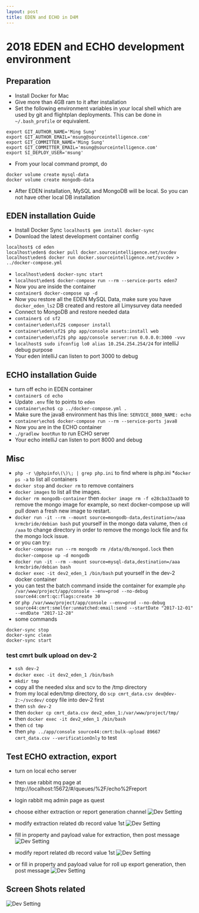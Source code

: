 ```yaml
---
layout: post
title: EDEN and ECHO in D4M
---
```


# 2018 EDEN and ECHO development environment


## Preparation

* Install Docker for Mac
* Give more than 4GB ram to it after installation
* Set the following environment variables in your local shell which are used by git and flightplan deployments. This can be done in `~/.bash_profile` or equivalent.

 
```
export GIT_AUTHOR_NAME='Ming Sung'
export GIT_AUTHOR_EMAIL='msung@sourceintelligence.com'
export GIT_COMMITTER_NAME='Ming Sung'
export GIT_COMMITTER_EMAIL='msung@sourceintelligence.com'
export SI_DEPLOY_USER='msung'

```

* From your local command prompt, do 

```
docker volume create mysql-data
docker volume create mongodb-data
```
* After EDEN installation, MySQL and MongoDB will be local. So you can not have other local DB installation


## EDEN installation Guide

* Install Docker Sync `localhost$ gem install docker-sync`
* Download the latest development container config

```
localhost$ cd eden
localhost\eden$ docker pull docker.sourceintelligence.net/svcdev
localhost\eden$ docker run docker.sourceintelligence.net/svcdev > ../docker-compose.yml
```
* `localhost\eden$ docker-sync start`
* `localhost\eden$ docker-compose run --rm --service-ports eden7`
* Now you are inside the container
* `container$ docker-compose up -d`
* Now you restore all the EDEN MySQL Data, make sure you have `docker_eden_ls2` DB created and restore all Limysurvey data needed
* Connect to MongoDB and restore needed data
* `container$ cd sf2`
* `container\eden\sf2$ composer install`
* `container\eden\sf2$ php app/console assets:install web`
* `container\eden\sf2$ php app/console server:run 0.0.0.0:3000 -vvv`
* `localhost$ sudo ifconfig lo0 alias 10.254.254.254/24` for intelliJ debug purpose
* Your eden intelliJ can listen to port 3000 to debug


## ECHO installation Guide

* turn off echo in EDEN container
* `container$ cd echo`
* Update `.env` file to points to `eden`
* `container\echo$ cp ../docker-compose.yml .`
* Make sure the java8 environment has this line: `SERVICE_8080_NAME: echo`
* `container\echo$ docker-compose run --rm --service-ports java8`
* Now you are in the ECHO container
* `./gradlew bootRun` to run ECHO server
* Your echo intelliJ can listen to port 8000 and debug

## Misc

* `php -r \@phpinfo\(\)\; | grep php.ini` to find where is php.ini
*`docker ps -a` to list all containers
* `docker stop` and `docker rm` to remove containers
* `docker images` to list all the images.
* `docker rm mongodb-container` then `docker image rm -f e28cba33aad0` to remove the mongo image for example, so next docker-compose up will pull down a fresh new image to restart.
* `docker run -it --rm --mount source=mongodb-data,destination=/aaa krmcbride/debian bash` put yourself in the mongo data valume, then `cd /aaa` to change directory in order to remove the mongo lock file and fix the mongo lock issue.
* or you can try:
* `docker-compose run --rm mongodb rm /data/db/mongod.lock` then `docker-compose up -d mongodb`
* `docker run -it --rm --mount source=mysql-data,destination=/aaa krmcbride/debian bash`
* `docker exec -it dev2_eden_1 /bin/bash` put yourself in the dev-2 docker container
* you can test the batch command inside the container for example `php /var/www/project/app/console --env=prod --no-debug source44:cmrt:qc:flags:create 30`
* or `php /var/www/project/app/console --env=prod --no-debug source44:cmrt:smelter:unmatched:email:send --startDate "2017-12-01" --endDate "2017-12-28"`
* some commands

```
docker-sync stop
docker-sync clean
docker-sync start
```

### test cmrt bulk upload on dev-2

* `ssh dev-2`
* `docker exec -it dev2_eden_1 /bin/bash`
* `mkdir tmp`
* copy all the needed xlsx and scv to the /tmp directory
* from my local eden/tmp directory, do `scp cmrt_data.csv dev@dev-2:~/svcdev/` copy file into dev-2 first
* then `ssh dev-2`
* then `docker cp cmrt_data.csv dev2_eden_1:/var/www/project/tmp/` 
* then `docker exec -it dev2_eden_1 /bin/bash`
* then `cd tmp`
* then `php ../app/console source44:cmrt:bulk-upload 89667 cmrt_data.csv --verificationOnly` to test
 
## Test ECHO extraction, export
* turn on local echo server
* then use rabbit mq page at http://localhost:15672/#/queues/%2F/echo%2Freport
* login rabbit mq admin page as quest
* choose either extraction or report generation channel
![Dev Setting](https://mingyuansung.github.io/graphic/extraction_values.png)

* modify extraction related db record value 1st
![Dev Setting](https://mingyuansung.github.io/graphic/echo_extraction_test_1.png)

* fill in property and payload value for extraction, then post message
![Dev Setting](https://mingyuansung.github.io/graphic/extraction_values.png)

* modify report related db record value 1st
![Dev Setting](https://mingyuansung.github.io/graphic/echo_extraction_test_2.png)

* or fill in property and payload value for roll up export generation, then post message
![Dev Setting](https://mingyuansung.github.io/graphic/report_values.png)



## Screen Shots related

![Dev Setting](https://mingyuansung.github.io/graphic/echo_remote_debug_setting.png)